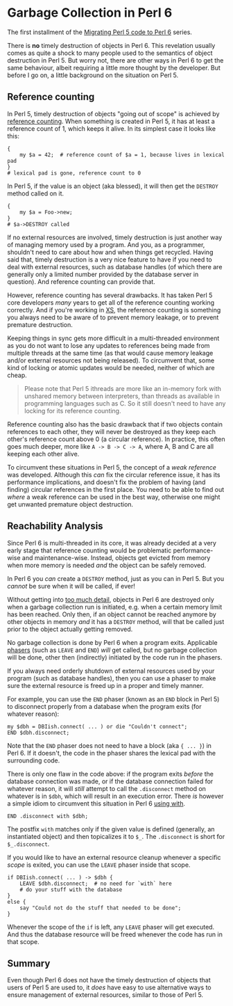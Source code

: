 Garbage Collection in Perl 6
============================
The first installment of the
[Migrating Perl 5 code to Perl 6](5to6-introduction.md) series.

There is **no** timely destruction of objects in Perl 6.  This revelation
usually comes as quite a shock to many people used to the semantics of
object destruction in Perl 5.  But worry not, there are other ways in Perl 6
to get the same behaviour, albeit requiring a little more thought by the
developer.  But before I go on, a little background on the situation on Perl 5.

Reference counting
------------------

In Perl 5, timely destruction of objects "going out of scope" is achieved
by [reference counting](https://en.wikipedia.org/wiki/Reference_counting).
When something is created in Perl 5, it has at least a reference count of 1,
which keeps it alive.  In its simplest case it looks like this:

    {
        my $a = 42;  # reference count of $a = 1, because lives in lexical pad
    }
    # lexical pad is gone, reference count to 0

In Perl 5, if the value is an object (aka blessed), it will then get the
`DESTROY` method called on it.

    {
        my $a = Foo->new;
    }
    # $a->DESTROY called

If no external resources are involved, timely destruction is just another
way of managing memory used by a program.  And you, as a programmer, shouldn't
need to care about how and when things get recycled.  Having said that,
timely destruction is a very nice feature to have if you need to deal with
external resources, such as database handles (of which there are generally
only a limited number provided by the database server in question).  And
reference counting can provide that.

However, reference counting has several drawbacks.  It has taken Perl 5
core developers *many* years to get all of the reference counting working
correctly.  And if you're working in
[XS](https://en.wikipedia.org/wiki/XS_(Perl)), the reference counting is
something you always need to be aware of to prevent memory leakage, or to
prevent premature destruction.

Keeping things in sync gets more difficult in a multi-threaded environment
as you do not want to lose any updates to references being made from multiple
threads at the same time (as that would cause memory leakage and/or external
resources not being released).  To circumvent that, some kind of locking or
atomic updates would be needed, neither of which are cheap.

> Please note that Perl 5 ithreads are more like an in-memory fork
> with unshared memory between interpreters, than threads as available in
> programming languages such as C.  So it still doesn't need to have any
> locking for its reference counting.

Reference counting also has the basic drawback that if two objects contain
references to each other, they will never be destroyed as they keep each
other's reference count above 0 (a circular reference).  In practice, this
often goes much deeper, more like `A -> B -> C -> A`, where A, B and C are
all keeping each other alive.

To circumvent these situations in Perl 5, the concept of a *weak reference*
was developed.  Although this *can* fix the circular reference issue, it
has its performance implications, and doesn't fix the problem of having
(and finding) circular references in the first place.  You need to be able
to find out *where* a weak reference can be used in the best way, otherwise
one might get unwanted premature object destruction.

Reachability Analysis
---------------------

Since Perl 6 is multi-threaded in its core, it was already decided at a very
early stage that reference counting would be problematic performance-wise
and maintenance-wise.  Instead, objects get evicted from memory when more
memory is needed *and* the object can be safely removed.

In Perl 6 you *can* create a `DESTROY` method, just as you can in Perl 5.
But you *cannot* be sure when it will be called, if ever!

Without getting into [too much detail](https://github.com/MoarVM/MoarVM/blob/master/docs/gc.markdown),
objects in Perl 6 are destroyed only when a garbage collection run is
initiated, e.g. when a certain memory limit has been reached.  Only then, if
an object cannot be reached anymore by other objects in memory *and* it has
a `DESTROY` method, will that be called just prior to the object actually
getting removed.

No garbage collection is done by Perl 6 when a program exits.  Applicable
[phasers](https://docs.perl6.org/language/phasers) (such as `LEAVE` and `END`)
*will* get called, but no garbage collection will be done, other then
(indirectly) initiated by the code run in the phasers.

If you always need orderly shutdown of external resources used by your
program (such as database handles), then you can use a phaser to make sure
the external resource is freed up in a proper and timely manner.

For example, you can use the `END` phaser (known as an `END` block in Perl 5)
to disconnect properly from a database when the program exits (for whatever
reason):

    my $dbh = DBIish.connect( ... ) or die "Couldn't connect";
    END $dbh.disconnect;

Note that the `END` phaser does not need to have a block (aka `{ ... }`)
in Perl 6.  If it doesn't, the code in the phaser shares the lexical pad
with the surrounding code.

There is only one flaw in the code above: if the program exits *before* the
database connection was made, or if the database connection failed for
whatever reason, it will *still* attempt to call the `.disconnect` method
on whatever is in `$dbh`, which will result in an execution error.  There
*is* however a simple idiom to circumvent this situation in Perl 6
[using with](https://docs.perl6.org/syntax/with%20orwith%20without).

    END .disconnect with $dbh;

The postfix `with` matches only if the given value is defined (generally,
an instantiated object) and then topicalizes it to `$_`.  The `.disconnect`
is short for `$_.disconnect`.

If you would like to have an external resource cleanup whenever a specific
*scope* is exited, you can use the `LEAVE` phaser inside that scope.

    if DBIish.connect( ... ) -> $dbh {
        LEAVE $dbh.disconnect;  # no need for `with` here
        # do your stuff with the database
    }
    else {
        say "Could not do the stuff that needed to be done";
    }

Whenever the scope of the `if` is left, any `LEAVE` phaser will get executed.
And thus the database resource will be freed whenever the code has run in
that scope.

Summary
-------
Even though Perl 6 does not have the timely destruction of objects that
users of Perl 5 are used to, it *does* have easy to use alternative ways to
ensure management of external resources, similar to those of Perl 5.
